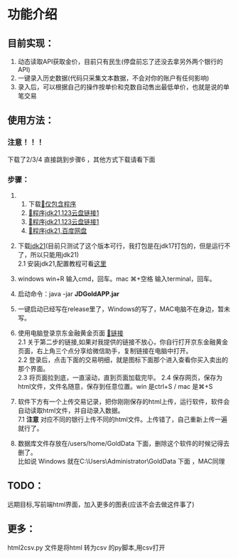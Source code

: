 # 功能介绍

## 目前实现：

1. 动态读取API获取金价，目前只有民生(停盘前忘了还没去拿另外两个银行的API) 
2. 一键录入历史数据(代码只采集文本数据，不会对你的账户有任何影响)
3. 录入后，可以根据自己的操作按单价和克数自动售出最低单价，也就是说的单笔交易

## 使用方法：
### 注意！！！ 
下载了2/3/4 直接跳到步骤6 ，其他方式下载请看下面
### 步骤：


1. 1. 下载[🔗仅包含程序](https://github.com/user-attachments/files/19936455/JDGoldAPP.zip)
   2. [🔗程序jdk21,123云盘链接1](https://www.123912.com/s/bGrRTd-vEpQH?提取码:TjOs) 
   3. [🔗程序jdk21,123云盘链接1](https://www.123865.com/s/bGrRTd-vEpQH?提取码:TjOs)
   4. [🔗程序jdk21,百度网盘](https://pan.baidu.com/s/16Zm1rTG-W9Q1s4MBfrjc8Q?pwd=ye4a)
      
2. 下载[jdk21](https://download.oracle.com/java/21/latest/jdk-21_windows-x64_bin.exe)(目前只测试了这个版本可行，我打包是在jdk17打包的，但是运行不了，所以只能用jdk21)\
2.1 安装jdk21,配置教程可看[这里](https://blog.csdn.net/qq_65771647/article/details/147144541)
3. windows win+R 输入cmd，回车。mac ⌘+空格 输入terminal，回车。
4. 启动命令：java -jar **JDGoldAPP.jar**
5. 一键启动已经写在release里了，Windows的写了，MAC电脑不在身边，暂未写。
6. 使用电脑登录京东金融黄金页面 [🔗链接](https://passport.jd.com/new/login.aspx) \
      2.1 关于第二步的链接,如果对我提供的链接不放心，你自行打开京东金融黄金页面，右上角三个点分享给微信助手，复制链接在电脑中打开。 \
      2.2 登录后，点击下面的交易明细，就是图标下面那个进入查看你买入卖出的那个界面。\
      2.3 将页面拉到底，一直滚动，直到页面加载完毕。
      2.4 保存网页，保存为html文件，文件名随意，保存到任意位置。win 是ctrl+S / mac 是⌘+S
7. 软件下方有一个上传交易记录，把你刚刚保存的html上传，运行软件，软件会自动读取html文件，并自动录入数据。\
7.1 **注意** 对应不同的银行上传不同的html文件。上传错了，自己重新上传一遍就行了。
8. 数据库文件存放在/users/home/GoldData 下面，删除这个软件的时候记得去删了。\
比如说 Windows 就在C:\Users\Administrator\GoldData 下面 ，MAC同理
## TODO：

远期目标,写前端html界面，加入更多的图表(应该不会去做这件事了)

## 更多：
html2csv.py 文件是将html 转为csv 的py脚本,用csv打开